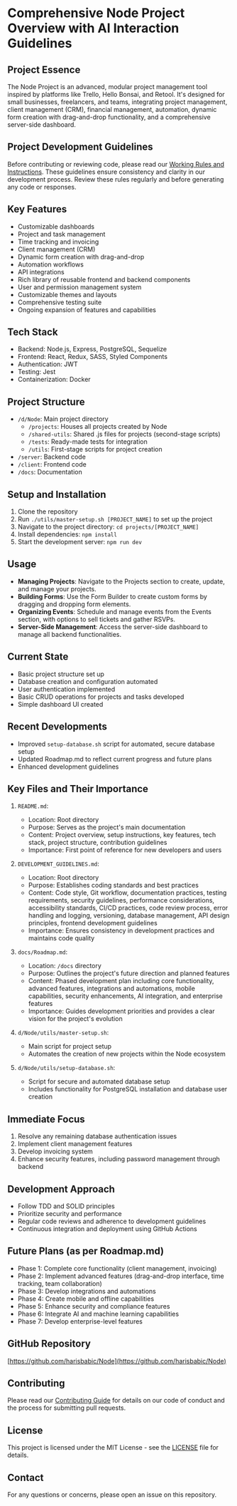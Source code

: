 # Comprehensive Node Project Overview with AI Interaction Guidelines

## Project Essence
The Node Project is an advanced, modular project management tool inspired by platforms like Trello, Hello Bonsai, and Retool. It's designed for small businesses, freelancers, and teams, integrating project management, client management (CRM), financial management, automation, dynamic form creation with drag-and-drop functionality, and a comprehensive server-side dashboard.

## Project Development Guidelines

Before contributing or reviewing code, please read our [Working Rules and Instructions](DEVELOPMENT_GUIDELINES.md). These guidelines ensure consistency and clarity in our development process. Review these rules regularly and before generating any code or responses.

## Key Features
- Customizable dashboards
- Project and task management
- Time tracking and invoicing
- Client management (CRM)
- Dynamic form creation with drag-and-drop
- Automation workflows
- API integrations
- Rich library of reusable frontend and backend components
- User and permission management system
- Customizable themes and layouts
- Comprehensive testing suite
- Ongoing expansion of features and capabilities

## Tech Stack
- Backend: Node.js, Express, PostgreSQL, Sequelize
- Frontend: React, Redux, SASS, Styled Components
- Authentication: JWT
- Testing: Jest
- Containerization: Docker

## Project Structure
- `/d/Node`: Main project directory
  - `/projects`: Houses all projects created by Node
  - `/shared-utils`: Shared .js files for projects (second-stage scripts)
  - `/tests`: Ready-made tests for integration
  - `/utils`: First-stage scripts for project creation
- `/server`: Backend code
- `/client`: Frontend code
- `/docs`: Documentation

## Setup and Installation
1. Clone the repository
2. Run `./utils/master-setup.sh [PROJECT_NAME]` to set up the project
3. Navigate to the project directory: `cd projects/[PROJECT_NAME]`
4. Install dependencies: `npm install`
5. Start the development server: `npm run dev`

## Usage
- **Managing Projects**: Navigate to the Projects section to create, update, and manage your projects.
- **Building Forms**: Use the Form Builder to create custom forms by dragging and dropping form elements.
- **Organizing Events**: Schedule and manage events from the Events section, with options to sell tickets and gather RSVPs.
- **Server-Side Management**: Access the server-side dashboard to manage all backend functionalities.

## Current State
- Basic project structure set up
- Database creation and configuration automated
- User authentication implemented
- Basic CRUD operations for projects and tasks developed
- Simple dashboard UI created

## Recent Developments
- Improved `setup-database.sh` script for automated, secure database setup
- Updated Roadmap.md to reflect current progress and future plans
- Enhanced development guidelines

## Key Files and Their Importance
1. `README.md`: 
   - Location: Root directory
   - Purpose: Serves as the project's main documentation
   - Content: Project overview, setup instructions, key features, tech stack, project structure, contribution guidelines
   - Importance: First point of reference for new developers and users

2. `DEVELOPMENT_GUIDELINES.md`:
   - Location: Root directory
   - Purpose: Establishes coding standards and best practices
   - Content: Code style, Git workflow, documentation practices, testing requirements, security guidelines, performance considerations, accessibility standards, CI/CD practices, code review process, error handling and logging, versioning, database management, API design principles, frontend development guidelines
   - Importance: Ensures consistency in development practices and maintains code quality

3. `docs/Roadmap.md`:
   - Location: `/docs` directory
   - Purpose: Outlines the project's future direction and planned features
   - Content: Phased development plan including core functionality, advanced features, integrations and automations, mobile capabilities, security enhancements, AI integration, and enterprise features
   - Importance: Guides development priorities and provides a clear vision for the project's evolution

4. `d/Node/utils/master-setup.sh`: 
   - Main script for project setup
   - Automates the creation of new projects within the Node ecosystem

5. `d/Node/utils/setup-database.sh`: 
   - Script for secure and automated database setup
   - Includes functionality for PostgreSQL installation and database user creation

## Immediate Focus
1. Resolve any remaining database authentication issues
2. Implement client management features
3. Develop invoicing system
4. Enhance security features, including password management through backend

## Development Approach
- Follow TDD and SOLID principles
- Prioritize security and performance
- Regular code reviews and adherence to development guidelines
- Continuous integration and deployment using GitHub Actions

## Future Plans (as per Roadmap.md)
- Phase 1: Complete core functionality (client management, invoicing)
- Phase 2: Implement advanced features (drag-and-drop interface, time tracking, team collaboration)
- Phase 3: Develop integrations and automations
- Phase 4: Create mobile and offline capabilities
- Phase 5: Enhance security and compliance features
- Phase 6: Integrate AI and machine learning capabilities
- Phase 7: Develop enterprise-level features

## GitHub Repository
[https://github.com/harisbabic/Node](https://github.com/harisbabic/Node)

## Contributing
Please read our [Contributing Guide](CONTRIBUTING.md) for details on our code of conduct and the process for submitting pull requests.

## License
This project is licensed under the MIT License - see the [LICENSE](LICENSE) file for details.

## Contact
For any questions or concerns, please open an issue on this repository.
